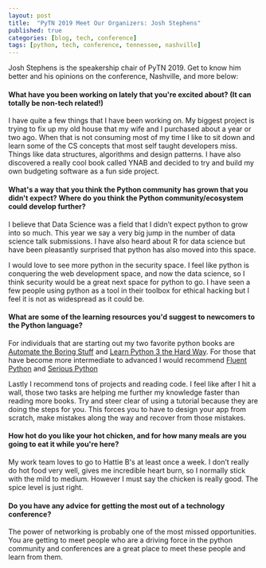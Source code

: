 ```yaml
---
layout: post
title:  "PyTN 2019 Meet Our Organizers: Josh Stephens"
published: true
categories: [blog, tech, conference]
tags: [python, tech, conference, tennessee, nashville]
---
```

Josh Stephens is the speakership chair of PyTN 2019. Get to know him better and his opinions on the conference, Nashville, and more below:

#### What have you been working on lately that you're excited about? (It can totally be non-tech related!)

I have quite a few things that I have been working on. My biggest project is trying to fix up my old house that my wife and I purchased about a year or two ago. When that is not consuming most of my time I like to sit down and learn some of the CS concepts that most self taught developers miss. Things like data structures, algorithms and design patterns. I have also discovered a really cool book called YNAB and decided to try and build my own budgeting software as a fun side project. 

#### What's a way that you think the Python community has grown that you didn't expect? Where do you think the Python community/ecosystem could develop further?

I believe that Data Science was a field that I didn’t expect python to grow into so much. This year we say a very big jump in the number of data science talk submissions. I have also heard about R for data science but have been pleasantly surprised that python has also moved into this space. 

I would love to see more python in the security space. I feel like python is conquering the web development space, and now the data science, so I think security would be a great next space for python to go. I have seen a few people using python as a tool in their toolbox for ethical hacking but I feel it is not as widespread as it could be. 

#### What are some of the learning resources you'd suggest to newcomers to the Python language?

For individuals that are starting out my two favorite python books are [Automate the Boring Stuff](https://automatetheboringstuff.com/) and [Learn Python 3 the Hard Way](https://learncodethehardway.org/python/). For those that have become more intermediate to advanced I would recommend [Fluent Python](https://www.amazon.com/Fluent-Python-Concise-Effective-Programming/dp/1491946008/) and [Serious Python](https://www.amazon.com/Serious-Python-Black-Belt-Deployment-Scalability/dp/1593278780/)

Lastly I recommend tons of projects and reading code. I feel like after I hit a wall, those two tasks are helping me further my knowledge faster than reading more books. Try and steer clear of using a tutorial because they are doing the steps for you. This forces you to have to design your app from scratch, make mistakes along the way and recover from those mistakes. 


#### How hot do you like your hot chicken, and for how many meals are you going to eat it while you're here?

My work team loves to go to Hattie B's at least once a week. I don’t really do hot food very well, gives me incredible heart burn, so I normally stick with the mild to medium. However I must say the chicken is really good. The spice level is just right. 

#### Do you have any advice for getting the most out of a technology conference?

The power of networking is probably one of the most missed opportunities. You are getting to meet people who are a driving force in the python community and conferences are a great place to meet these people and learn from them. 